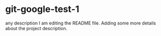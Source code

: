 # git-google-test-1
any description
I am editing the README file. Adding some more details about the project description.
